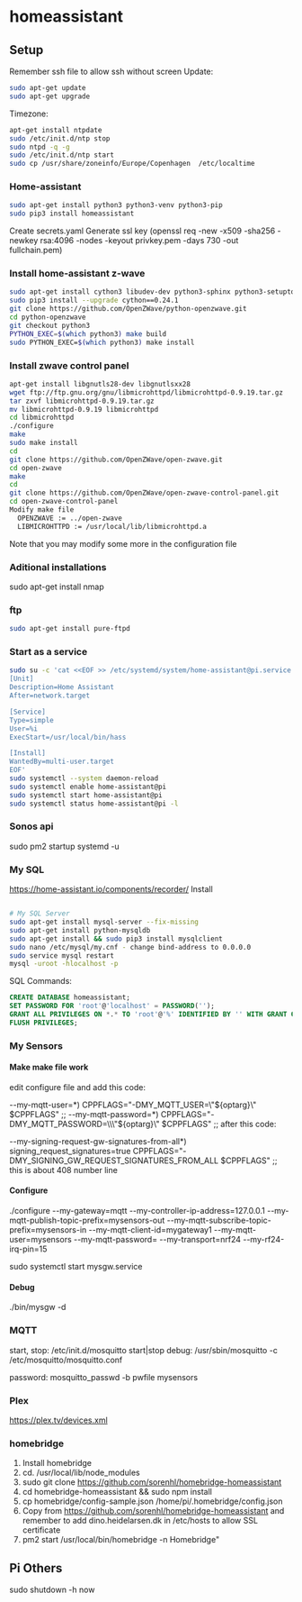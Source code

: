 # homeassistant


## Setup
Remember ssh file to allow ssh without screen
Update:
```sh
sudo apt-get update
sudo apt-get upgrade
```
Timezone:
```sh
apt-get install ntpdate
sudo /etc/init.d/ntp stop
sudo ntpd -q -g
sudo /etc/init.d/ntp start
sudo cp /usr/share/zoneinfo/Europe/Copenhagen  /etc/localtime
```


### Home-assistant
```sh
sudo apt-get install python3 python3-venv python3-pip
sudo pip3 install homeassistant
```
Create secrets.yaml
Generate ssl key (openssl req -new -x509 -sha256 -newkey rsa:4096 -nodes -keyout privkey.pem -days 730 -out fullchain.pem)

### Install home-assistant z-wave
```sh
sudo apt-get install cython3 libudev-dev python3-sphinx python3-setuptools git
sudo pip3 install --upgrade cython==0.24.1
git clone https://github.com/OpenZWave/python-openzwave.git
cd python-openzwave
git checkout python3
PYTHON_EXEC=$(which python3) make build
sudo PYTHON_EXEC=$(which python3) make install
```

### Install zwave control panel
```sh
apt-get install libgnutls28-dev libgnutlsxx28
wget ftp://ftp.gnu.org/gnu/libmicrohttpd/libmicrohttpd-0.9.19.tar.gz
tar zxvf libmicrohttpd-0.9.19.tar.gz
mv libmicrohttpd-0.9.19 libmicrohttpd
cd libmicrohttpd
./configure
make
sudo make install
cd
git clone https://github.com/OpenZWave/open-zwave.git
cd open-zwave
make
cd
git clone https://github.com/OpenZWave/open-zwave-control-panel.git
cd open-zwave-control-panel
Modify make file
  OPENZWAVE := ../open-zwave
  LIBMICROHTTPD := /usr/local/lib/libmicrohttpd.a
```
Note that you may modify some more in the configuration file 

### Aditional installations
sudo apt-get install nmap


### ftp
```sh
sudo apt-get install pure-ftpd
```

### Start as a service
```sh
sudo su -c 'cat <<EOF >> /etc/systemd/system/home-assistant@pi.service
[Unit]
Description=Home Assistant
After=network.target

[Service]
Type=simple
User=%i
ExecStart=/usr/local/bin/hass

[Install]
WantedBy=multi-user.target
EOF'
sudo systemctl --system daemon-reload
sudo systemctl enable home-assistant@pi
sudo systemctl start home-assistant@pi
sudo systemctl status home-assistant@pi -l
 ```

### Sonos api
sudo pm2 startup systemd -u

### My SQL
https://home-assistant.io/components/recorder/
Install
```sh

# My SQL Server
sudo apt-get install mysql-server --fix-missing
sudo apt-get install python-mysqldb
sudo apt-get install && sudo pip3 install mysqlclient
sudo nano /etc/mysql/my.cnf - change bind-address to 0.0.0.0
sudo service mysql restart
mysql -uroot -hlocalhost -p
```
SQL Commands:
```sql
CREATE DATABASE homeassistant;
SET PASSWORD FOR 'root'@'localhost' = PASSWORD('');
GRANT ALL PRIVILEGES ON *.* TO 'root'@'%' IDENTIFIED BY '' WITH GRANT OPTION;
FLUSH PRIVILEGES;
```



### My Sensors
#### Make make file work
edit configure file and add this code:

--my-mqtt-user=*)
    CPPFLAGS="-DMY_MQTT_USER=\\\"${optarg}\\\" $CPPFLAGS"
    ;;
--my-mqtt-password=*)
    CPPFLAGS="-DMY_MQTT_PASSWORD=\\\"${optarg}\\\" $CPPFLAGS"
    ;;
after this code:

--my-signing-request-gw-signatures-from-all*)
        signing_request_signatures=true
        CPPFLAGS="-DMY_SIGNING_GW_REQUEST_SIGNATURES_FROM_ALL $CPPFLAGS"
        ;;
this is about 408 number line

#### Configure
./configure --my-gateway=mqtt --my-controller-ip-address=127.0.0.1 --my-mqtt-publish-topic-prefix=mysensors-out --my-mqtt-subscribe-topic-prefix=mysensors-in --my-mqtt-client-id=mygateway1 --my-mqtt-user=mysensors --my-mqtt-password=<password> --my-transport=nrf24 --my-rf24-irq-pin=15

sudo systemctl start mysgw.service

#### Debug
./bin/mysgw -d

### MQTT
start, stop: /etc/init.d/mosquitto start|stop
debug: /usr/sbin/mosquitto -c /etc/mosquitto/mosquitto.conf

password:
mosquitto_passwd -b pwfile mysensors <password>

### Plex
https://plex.tv/devices.xml

### homebridge
1. Install homebridge
2. cd. /usr/local/lib/node_modules
3. sudo git clone https://github.com/sorenhl/homebridge-homeassistant
4. cd homebridge-homeassistant && sudo npm install
5. cp homebridge/config-sample.json /home/pi/.homebridge/config.json
6. Copy from https://github.com/sorenhl/homebridge-homeassistant and remember to add dino.heidelarsen.dk in /etc/hosts to allow SSL certificate
7. pm2 start /usr/local/bin/homebridge -n Homebridge"

## Pi Others
sudo shutdown -h now